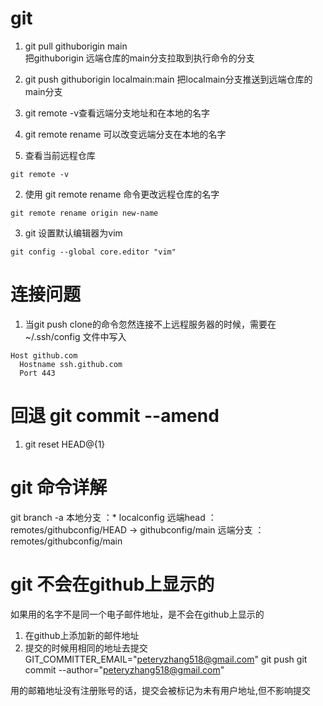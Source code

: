 # git
1. git pull githuborigin main  
把githuborigin 远端仓库的main分支拉取到执行命令的分支
2. git push githuborigin localmain:main
把localmain分支推送到远端仓库的main分支
3. git remote -v查看远端分支地址和在本地的名字
4. git remote rename 可以改变远端分支在本地的名字

1. 查看当前远程仓库
```
git remote -v
```
2. 使用 git remote rename 命令更改远程仓库的名字
```
git remote rename origin new-name
```

3. git 设置默认编辑器为vim
```
git config --global core.editor "vim"
```

# 连接问题
1. 当git push clone的命令忽然连接不上远程服务器的时候，需要在~/.ssh/config
   文件中写入
```
Host github.com
  Hostname ssh.github.com
  Port 443
```

# 回退 git commit --amend
1. git reset HEAD@{1}

# git 命令详解
 git branch -a
本地分支    ：* localconfig
远端head    ：  remotes/githubconfig/HEAD -> githubconfig/main
远端分支    ：  remotes/githubconfig/main


# git 不会在github上显示的
如果用的名字不是同一个电子邮件地址，是不会在github上显示的
1. 在github上添加新的邮件地址
2. 提交的时候用相同的地址去提交
GIT_COMMITTER_EMAIL="peteryzhang518@gmail.com" git push
git commit --author="peteryzhang518@gmail.com"

用的邮箱地址没有注册账号的话，提交会被标记为未有用户地址,但不影响提交
